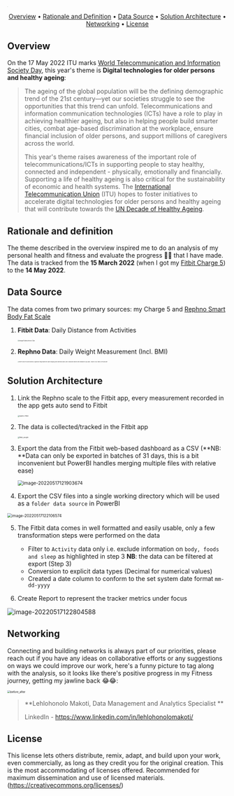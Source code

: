 <img src="c:\users\l.makoti\OneDrive - THE COMMONWEALTH SECRETARIAT\Documents\United Nations Analysis Work\05_Fibit_Fitness_Tracker\Fibit Resources\Fitbit_logo.png" alt="Fitbit_logo" style="zoom:3%;" />

<p align="center">
 <a href="#overview">Overview</a> •
 <a href="#Rationale and definition (SDG9c)">Rationale and Definition</a> •
 <a href="#Data Source">Data Source</a> •
 <a href="#Solution Architecture">Solution Architecture</a> •
 <a href="#networking">Networking</a> •
 <a href="#license">License</a>
</p>



## Overview

On the 17 May 2022 ITU marks [World Telecommunication and Information Society Day](https://www.un.org/en/observances/telecommunication-day), this year's theme is **Digital technologies for older persons and healthy ageing**:

> The ageing of the global population will be the defining demographic trend of the 21st century—yet our societies struggle to see the opportunities that this trend can unfold. Telecommunications and information communication technologies (ICTs) have a role to play in achieving healthier ageing, but also in helping people build smarter cities, combat age-based discrimination at the workplace, ensure financial inclusion of older persons, and support millions of caregivers across the world.
>
> This year's theme raises awareness of the important role of telecommunications/ICTs in supporting people to stay healthy, connected and independent - physically, emotionally and financially. Supporting a life of healthy ageing is also critical for the sustainability of economic and health systems. The [International Telecommunication Union](https://www.itu.int/en) (ITU) hopes to foster initiatives to accelerate digital technologies for older persons and healthy ageing that will contribute towards the [UN Decade of Healthy Ageing](https://www.decadeofhealthyageing.org/).



## Rationale and definition

The theme described in the overview inspired me to do an analysis of my personal health and fitness and evaluate the progress 🤞😂 that I have made. The data is tracked from the **15 March 2022** (when I got my [Fitbit Charge 5](https://www.fitbit.com/global/uk/products/trackers/charge5?gclid=CjwKCAjwj42UBhAAEiwACIhADmoVq37g5FDdnkQb_A3GpXnVwAxkAp7_sVM9_h_jyt-eVn1rEH9C0RoC__gQAvD_BwE&gclsrc=aw.ds)) to the **14 May 2022**.



## Data Source

The data comes from two primary sources: my Charge 5 and  [Rephno Smart Body Fat Scale](https://uk.renpho.com/products/smart-body-fat-scale-basic?variant=38203353891015)

1. **Fitbit Data**: Daily Distance from Activities

   <img src="c:\users\l.makoti\OneDrive - THE COMMONWEALTH SECRETARIAT\Documents\United Nations Analysis Work\05_Fibit_Fitness_Tracker\Fibit Resources\charge5-black-device-3qtr.png" alt="charge5-black-device-3qtr" style="zoom:20%;" />

2. **Rephno Data**: Daily Weight Measurement (Incl. BMI)

   <img src="https://m.media-amazon.com/images/I/61JlA-7e7aL._AC_SL1500_.jpg" alt="RENPHO Body Fat Scale Bluetooth, Digital Body Weight Bathroom Scales  Weighing Scale Smart BMI Scales, Body Composition Monitors with Smartphone  App, Black : Amazon.co.uk: Health & Personal Care" style="zoom:15%;" />

## Solution Architecture

1. Link the Rephno scale to the Fitbit app, every measurement recorded in the app gets auto send to Fitbit

   <img src="C:\Users\l.makoti\OneDrive - THE COMMONWEALTH SECRETARIAT\Documents\United Nations Analysis Work\05_Fibit_Fitness_Tracker\Fibit Resources\rephno-fitbit.jpeg" alt="rephno-fitbit" style="zoom:25%;" />

2. The data is collected/tracked in the Fitbit app

   <img src="C:\Users\l.makoti\OneDrive - THE COMMONWEALTH SECRETARIAT\Documents\United Nations Analysis Work\05_Fibit_Fitness_Tracker\Fibit Resources\fitbit_weight.jpeg" alt="fitbit_weight" style="zoom:25%;" />

3. Export the data from the Fitbit web-based dashboard as a CSV (**NB: **Data can only be exported in batches of 31 days, this is a bit inconvenient but PowerBI handles merging multiple files with relative ease)

   

   <img src="C:\Users\l.makoti\AppData\Roaming\Typora\typora-user-images\image-20220517121903674.png" alt="image-20220517121903674" style="zoom:75%;" />

4. Export the CSV files into a single working directory which will be used as a `folder data source` in PowerBI

<img src="C:\Users\l.makoti\AppData\Roaming\Typora\typora-user-images\image-20220517122106574.png" alt="image-20220517122106574" style="zoom:63%;" />

5. The Fitbit data comes in well formatted and easily usable, only a few transformation steps were performed on the data
   - Filter to `Activity` data only i.e. exclude information on `body, foods and sleep` as highlighted in step 3 **NB**: the data can be filtered at export (Step 3)
   - Conversion to explicit data types (Decimal for numerical values)
   - Created a date column to conform to the set system date format `mm-dd-yyyy`



6. Create Report to represent the tracker metrics under focus

![image-20220517122804588](C:\Users\l.makoti\AppData\Roaming\Typora\typora-user-images\image-20220517122804588.png)



## Networking

Connecting and building networks is always part of our priorities, please reach out if you have any ideas on collaborative efforts or any suggestions on ways we could improve our work, here's a funny picture to tag along with the analysis, so it looks like there's positive progress in my Fitness journey, getting my jawline back 😂😂:



<img src="c:\users\l.makoti\OneDrive - THE COMMONWEALTH SECRETARIAT\Documents\United Nations Analysis Work\05_Fibit_Fitness_Tracker\Fibit Resources\before_after.png" alt="before_after" style="zoom:43%;" />



> **Lehlohonolo Makoti, Data Management and Analytics Specialist **
>
> LinkedIn - https://www.linkedin.com/in/lehlohonolomakoti/



## License

This license lets others distribute, remix, adapt, and build upon your work, even commercially, as long as they credit you for the original creation. This is the most accommodating of licenses offered. Recommended for maximum dissemination and use of licensed materials. (https://creativecommons.org/licenses/)
